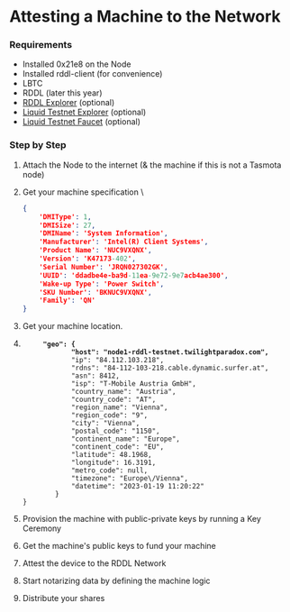 # Attesting a Machine to the Network

### Requirements

* Installed 0x21e8 on the Node
* Installed rddl-client (for convenience)
* LBTC
* RDDL (later this year)
* [RDDL Explorer](https://explorer.rddl.io) (optional)
* [Liquid Testnet Explorer](https://blockstream.info/liquidtestnet/) (optional)
* [Liquid Testnet Faucet](https://liquidtestnet.com/faucet) (optional)

### Step by Step

1. Attach the Node to the internet (& the machine if this is not a Tasmota node)
2.  Get your machine specification \


    ```json
    {
        'DMIType': 1, 
        'DMISize': 27,
        'DMIName': 'System Information', 
        'Manufacturer': 'Intel(R) Client Systems', 
        'Product Name': 'NUC9VXQNX',
        'Version': 'K47173-402',
        'Serial Number': 'JRQN027302GK',
        'UUID': 'ddadbe4e-ba9d-11ea-9e72-9e7acb4ae300',
        'Wake-up Type': 'Power Switch',
        'SKU Number': 'BKNUC9VXQNX', 
        'Family': 'QN'
    }

    ```
3. Get your machine location.
4. <pre><code><strong>     "geo": {     
   </strong><strong>            "host": "node1-rddl-testnet.twilightparadox.com",
   </strong>            "ip": "84.112.103.218",
               "rdns": "84-112-103-218.cable.dynamic.surfer.at",
               "asn": 8412,
               "isp": "T-Mobile Austria GmbH",
               "country_name": "Austria",
               "country_code": "AT",
               "region_name": "Vienna",
               "region_code": "9",
               "city": "Vienna",
               "postal_code": "1150",
               "continent_name": "Europe",
               "continent_code": "EU",
               "latitude": 48.1968,
               "longitude": 16.3191,
               "metro_code": null,
               "timezone": "Europe\/Vienna",
               "datetime": "2023-01-19 11:20:22"
           }
   }
   </code></pre>
5. Provision the machine with public-private keys by running a Key Ceremony&#x20;
6. Get the machine's public keys to fund your machine
7. Attest the device to the RDDL Network
8. Start notarizing data by defining the machine logic&#x20;
9. Distribute your shares
